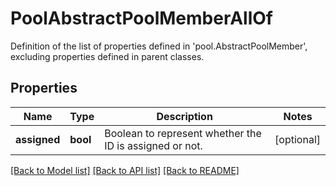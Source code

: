 # PoolAbstractPoolMemberAllOf

Definition of the list of properties defined in 'pool.AbstractPoolMember', excluding properties defined in parent classes.
## Properties
Name | Type | Description | Notes
------------ | ------------- | ------------- | -------------
**assigned** | **bool** | Boolean to represent whether the ID is assigned or not. | [optional] 

[[Back to Model list]](../README.md#documentation-for-models) [[Back to API list]](../README.md#documentation-for-api-endpoints) [[Back to README]](../README.md)


